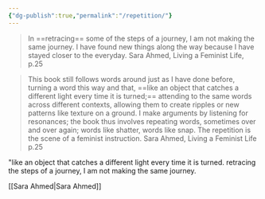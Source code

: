```yaml
---
{"dg-publish":true,"permalink":"/repetition/"}
---
```





> In ==retracing== some of the steps of a journey, I am not making the same journey. I have found new things along the way because I have stayed closer to the everyday.
> Sara Ahmed, Living a Feminist Life, p.25

>This book still follows words around just as I have done before, turning a word this way and that, ==like an object that catches a different light every time it is turned;== attending to the same words across different contexts, allowing them to create ripples or new patterns like texture on a ground. I make arguments by listening for resonances; the book thus involves repeating words, sometimes over and over again; words like shatter, words like snap. The repetition is the scene of a feminist instruction.
>Sara Ahmed, Living a Feminist Life p.25



"like an object that catches a different light every time it is turned.
retracing the steps of a journey, I am not making the same journey.

[[Sara Ahmed\|Sara Ahmed]]
